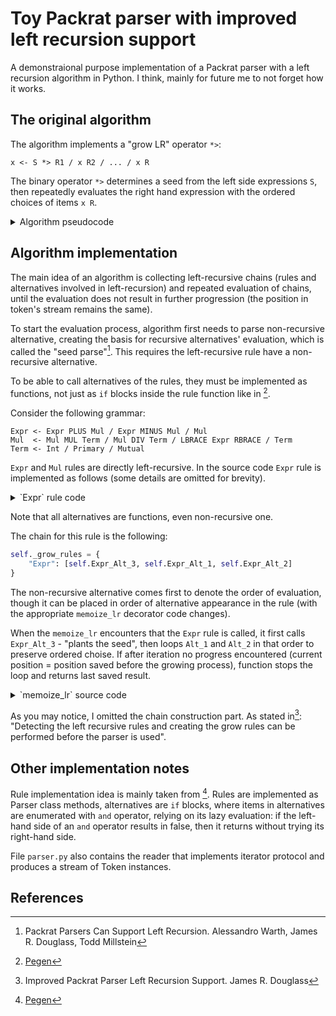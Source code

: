 # Toy Packrat parser with improved left recursion support

A demonstraional purpose implementation of a Packrat parser with a left
recursion algorithm in Python. I think, mainly for future me to not forget
how it works.

## The original algorithm

The algorithm implements a "grow LR" operator `*>`:

```
x <- S *> R1 / x R2 / ... / x R
```

The binary operator `*>` determines a seed from the left side expressions `S`,
then repeatedly evaluates the right hand expression with the ordered choices
of items `x R`.

<details>
<summary>Algorithm pseudocode</summary>

```
struct LRFail(heads: Set[Head], frame: Context)
struct MemoEntry(ans: Ast, pos: Position)
struct Head subclasses MemoEntry(chains: Array[Chain])

Memo(Rule, Pos) -> MemoEntry
Pos: int

ApplyRule(R, P)
    let m = Memo(R, P)
    if m = NIL then
        let e = new MemoEntry(new LRFail(NIL, thisContext), P)
        Memo(R, P) <- e
        e.ans <- Eval(R.body)
        e.pos <- Pos
        if e is Head then
            # Grow LR
            if e.ans is LRFail then
                e.ans <- Fail
            return ApplyGrowRule(e, P)
        return e.ans

    Pos <- m.pos
    if m.ans is LRFail then
        # LR detected
        if m.ans.heads = NIL then
            # New head
            m becomes Head(m.ans, m.pos, {})
            m.ans.heads <- {m}
        AddChain(thisContext, m.ans.heads)
    return m.ans

ApplyGrowRule(M, P)
    while True do
        # Left repetition while improvement
        Pos <- P
        for each c in M.chains do
            # Ordered choice
            let ans = Resume(c)  # On chain
            if ans != Fail then
                break
            Pos <- P
        if Pos <= M.pos then
            # No improvement
            Pos <- M.pos
            return M.ans
        M.ans <- ans
        M.pos <- Pos
```

</details>

## Algorithm implementation

The main idea of an algorithm is collecting left-recursive chains
(rules and alternatives involved in left-recursion) and repeated evaluation
of chains, until the evaluation does not result in further progression (the
position in token's stream remains the same).

To start the evaluation process, algorithm first needs to parse non-recursive
alternative, creating the basis for recursive alternatives' evaluation, which
is called the "seed parse"[^packrat-lr]. This requires the left-recursive
rule have a non-recursive alternative.

To be able to call alternatives of the rules, they must be implemented as
functions, not just as `if` blocks inside the rule function like in [^pegen].

Consider the following grammar:

```
Expr <- Expr PLUS Mul / Expr MINUS Mul / Mul
Mul  <- Mul MUL Term / Mul DIV Term / LBRACE Expr RBRACE / Term
Term <- Int / Primary / Mutual
```

`Expr` and `Mul` rules are directly left-recursive. In the source code `Expr`
rule is implemented as follows (some details are omitted for brevity).

<details>
<summary>`Expr` rule code</summary>

```python
@memoize_lr
def Expr(self):
    pos = self._mark()
    if (alt := self.Expr_Alt_1()) is not None:
        return alt
    self._reset(pos)
    if (alt := self.Expr_Alt_2()) is not None:
        return alt
    self._reset(pos)
    if (alt := self.Expr_Alt_3()) is not None:
        return alt
    self._reset(pos)
    return None

def Expr_Alt_1(self):
    if (
        (expr := self.Expr()) is not None and ...
    ):
        return [expr, plus, mul]
    return None

def Expr_Alt_2(self):
    if (
        (expr := self.Expr()) is not None and ...
    ):
        return [expr, minus, mul]
    return None

def Expr_Alt_3(self):
    if (
        (mul := self.Mul()) is not None
    ):
        return mul
    return None
```

</details>

Note that all alternatives are functions, even non-recursive one.

The chain for this rule is the following:

```python
self._grow_rules = {
    "Expr": [self.Expr_Alt_3, self.Expr_Alt_1, self.Expr_Alt_2]
}
```

The non-recursive alternative comes first to denote the order of evaluation,
though it can be placed in order of alternative appearance in the rule (with
the appropriate `memoize_lr` decorator code changes).

When the `memoize_lr` encounters that the `Expr` rule is called, it first
calls `Expr_Alt_3` - "plants the seed", then loops `Alt_1` and `Alt_2` in
that order to preserve ordered choise. If after iteration no progress
encountered (current position = position saved before the growing process),
function stops the loop and returns last saved result.

<details>
<summary>`memoize_lr` source code</summary>

```python
def memoize_lr(fn):

    this_context = fn.__name__

    @wraps(fn)
    def wrapper(self, *args):
        pos = self._mark()
        key = (fn, args, pos)
        memo = self._memos.get(key)

        if memo is None:
            alts = self._grow_rules[this_context]

            self._memos[key] = memo = MemoEntry(None, pos)

            # First plant the seed
            seed = alts[0]
            result = seed()
            if result is None:
                return None
            memo.result, memo.pos = result, self._pos

            # Then grow the LR, repeatedly calling recursive alternatives
            # until there is no improvement
            while True:
                self._pos = pos
                for alt in alts[1:]:
                    # Ordered choice
                    result = alt()
                    if result is not None:
                        break
                    self._pos = pos
                if self._pos <= memo.pos:
                    # No improvement
                    self._pos = memo.pos
                    return memo.result
                memo.result = result
                memo.pos = self._pos

        else:
            self._pos = memo.pos
            return memo.result

    return wrapper
```

</details>

As you may notice, I omitted the chain construction part. As stated
in[^improved-lr]: "Detecting the left recursive rules and creating the grow
rules can be performed before the parser is used".

## Other implementation notes

Rule implementation idea is mainly taken from [^pegen]. Rules are
implemented as Parser class methods, alternatives are `if` blocks, where
items in alternatives are enumerated with `and` operator, relying on its
lazy evaluation: if the left-hand side of an `and` operator results in false,
then it returns without trying its right-hand side.

File `parser.py` also contains the reader that implements iterator protocol
and produces a stream of Token instances.

## References

[^improved-lr]: Improved Packrat Parser Left Recursion Support. James R.
Douglass
[^packrat-lr]: Packrat Parsers Can Support Left Recursion. Alessandro Warth,
James R. Douglass, Todd Millstein
[^pegen]: [Pegen](https://github.com/we-like-parsers/pegen)
